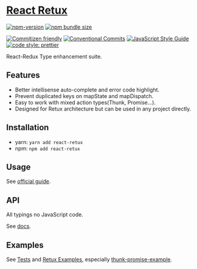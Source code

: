 # [React Retux](https://github.com/crimx/retux/tree/master/packages/react-retux)

[![npm-version](https://img.shields.io/npm/v/react-retux.svg)](https://www.npmjs.com/package/react-retux)
[![npm bundle size](https://img.shields.io/bundlephobia/minzip/react-retux)](https://bundlephobia.com/result?p=react-retux)

[![Commitizen friendly](https://img.shields.io/badge/commitizen-friendly-brightgreen.svg?maxAge=2592000)](http://commitizen.github.io/cz-cli/)
[![Conventional Commits](https://img.shields.io/badge/Conventional%20Commits-1.0.0-brightgreen.svg?maxAge=2592000)](https://conventionalcommits.org)
[![JavaScript Style Guide](https://img.shields.io/badge/code_style-standard-brightgreen.svg)](https://standardjs.com)
[![code style: prettier](https://img.shields.io/badge/code_style-prettier-ff69b4.svg?style=flat-square)](https://github.com/prettier/prettier)

React-Redux Type enhancement suite.

## Features

- Better intellisense auto-complete and error code highlight.
- Prevent duplicated keys on mapState and mapDispatch.
- Easy to work with mixed action types(Thunk, Promise...).
- Designed for Retux architecture but can be used in any project directly.

## Installation

- yarn: `yarn add react-retux`
- npm: `npm add react-retux`

## Usage

See [official guide](https://retux.js.org/guide/react-retux.html).

## API

All typings no JavaScript code.

See [docs](https://retux.js.org/api/react-retux.html).

## Examples

See [Tests](https://github.com/crimx/retux/tree/master/packages/react-retux/__tests__) and [Retux Examples](https://github.com/crimx/retux/tree/master/examples), especially [thunk-promise-example](https://github.com/crimx/retux/tree/master/examplesthunk-promise-example).
